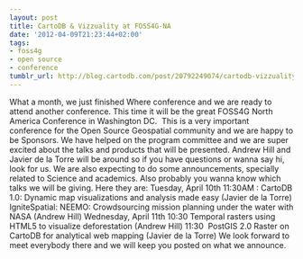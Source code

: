 ```yaml
---
layout: post
title: CartoDB & Vizzuality at FOSS4G-NA
date: '2012-04-09T21:23:44+02:00'
tags:
- foss4g
- open source
- conference
tumblr_url: http://blog.cartodb.com/post/20792249074/cartodb-vizzuality-at-foss4g-na
---
```

What a month, we just finished Where conference and we are ready to attend another conference. This time it will be the great FOSS4G North America Conference in Washington DC. 
This is a very important conference for the Open Source Geospatial community and we are happy to be Sponsors. We have helped on the program committee and we are super excited about the talks and products that will be presented.
Andrew Hill and Javier de la Torre will be around so if you have questions or wanna say hi, look for us. We are also expecting to do some announcements, specially related to Science and academics.
Also probably you wanna know which talks we will be giving. Here they are:
Tuesday, April 10th
11:30AM : CartoDB 1.0: Dynamic map visualizations and analysis made easy (Javier de la Torre)
IgniteSpatial: NEEMO: Crowdsourcing mission planning under the water with NASA (Andrew Hill)
Wednesday, April 11th
10:30 Temporal rasters using HTML5 to visualize deforestation (Andrew Hill)
11:30  PostGIS 2.0 Raster on CartoDB for analytical web mapping (Javier de la Torre)
We look forward to meet everybody there and we will keep you posted on what we announce.
